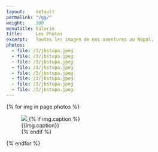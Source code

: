 ```yaml
---
layout:    default
permalink: "/gg/"
weight:    100
menutitle: Galerie
title:     Les Photos
excerpt:   Toutes les images de nos aventures au Népal.
photos: 
  - file: /3/jbstupa.jpeg
  - file: /3/jbstupa.jpeg
  - file: /3/jbstupa.jpeg
  - file: /3/jbstupa.jpeg
  - file: /3/jbstupa.jpeg
  - file: /3/jbstupa.jpeg
  - file: /3/jbstupa.jpeg
  - file: /3/jbstupa.jpeg
---
```


<div class="album">
  {% for img in page.photos %}
   <figure>
     <a href="/media/img/3/pierre.jpeg" data-size="4000x3000">
      <img src="/media/img/thumb{{ img.file }}" />
      </a>
      {% if img.caption %}
      <figcaption>{{img.caption}}</figcaption>
      {% endif %}
   </figure>
  {% endfor %}
</div>

<script>
var initPhotoSwipeFromDOM = function(gallerySelector) {

    // parse slide data (url, title, size ...) from DOM elements 
    // (children of gallerySelector)
    var parseThumbnailElements = function(el) {
        var thumbElements = el.childNodes,
            numNodes = thumbElements.length,
            items = [],
            figureEl,
            linkEl,
            size,
            item;

        for(var i = 0; i < numNodes; i++) {

            figureEl = thumbElements[i]; // <figure> element

            // include only element nodes 
            if(figureEl.nodeType !== 1) {
                continue;
            }

            linkEl = figureEl.children[0]; // <a> element

            size = linkEl.getAttribute('data-size').split('x');

            // create slide object
            item = {
                src: linkEl.getAttribute('bref '),
                w: parseInt(size[0], 10),
                h: parseInt(size[1], 10)
            };



            if(figureEl.children.length > 1) {
                // <figcaption> content
                item.title = figureEl.children[1].innerHTML; 
            }

            if(linkEl.children.length > 0) {
                // <img> thumbnail element, retrieving thumbnail url
                item.msrc = linkEl.children[0].getAttribute('src');
            } 

            item.el = figureEl; // save link to element for getThumbBoundsFn
            items.push(item);
        }

        return items;
    };

    // find nearest parent element
    var closest = function closest(el, fn) {
        return el && ( fn(el) ? el : closest(el.parentNode, fn) );
    };

    // triggers when user clicks on thumbnail
    var onThumbnailsClick = function(e) {
        e = e || window.event;
        e.preventDefault ? e.preventDefault() : e.returnValue = false;

        var eTarget = e.target || e.srcElement;

        // find root element of slide
        var clickedListItem = closest(eTarget, function(el) {
            return (el.tagName && el.tagName.toUpperCase() === 'FIGURE');
        });

        if(!clickedListItem) {
            return;
        }

        // find index of clicked item by looping through all child nodes
        // alternatively, you may define index via data- attribute
        var clickedGallery = clickedListItem.parentNode,
            childNodes = clickedListItem.parentNode.childNodes,
            numChildNodes = childNodes.length,
            nodeIndex = 0,
            index;

        for (var i = 0; i < numChildNodes; i++) {
            if(childNodes[i].nodeType !== 1) { 
                continue; 
            }

            if(childNodes[i] === clickedListItem) {
                index = nodeIndex;
                break;
            }
            nodeIndex++;
        }



        if(index >= 0) {
            // open PhotoSwipe if valid index found
            openPhotoSwipe( index, clickedGallery );
        }
        return false;
    };

    // parse picture index and gallery index from URL (#&pid=1&gid=2)
    var photoswipeParseHash = function() {
        var hash = window.location.hash.substring(1),
        params = {};

        if(hash.length < 5) {
            return params;
        }

        var vars = hash.split('&');
        for (var i = 0; i < vars.length; i++) {
            if(!vars[i]) {
                continue;
            }
            var pair = vars[i].split('=');  
            if(pair.length < 2) {
                continue;
            }           
            params[pair[0]] = pair[1];
        }

        if(params.gid) {
            params.gid = parseInt(params.gid, 10);
        }

        return params;
    };

    var openPhotoSwipe = function(index, galleryElement, disableAnimation, fromURL) {
        var pswpElement = document.querySelectorAll('.pswp')[0],
            gallery,
            options,
            items;

        items = parseThumbnailElements(galleryElement);

        // define options (if needed)
        options = {

            // define gallery index (for URL)
            galleryUID: galleryElement.getAttribute('data-pswp-uid'),

            getThumbBoundsFn: function(index) {
                // See Options -> getThumbBoundsFn section of documentation for more info
                var thumbnail = items[index].el.getElementsByTagName('img')[0], // find thumbnail
                    pageYScroll = window.pageYOffset || document.documentElement.scrollTop,
                    rect = thumbnail.getBoundingClientRect(); 

                return {x:rect.left, y:rect.top + pageYScroll, w:rect.width};
            }

        };

        // PhotoSwipe opened from URL
        if(fromURL) {
            if(options.galleryPIDs) {
                // parse real index when custom PIDs are used 
                // http://photoswipe.com/documentation/faq.html#custom-pid-in-url
                for(var j = 0; j < items.length; j++) {
                    if(items[j].pid == index) {
                        options.index = j;
                        break;
                    }
                }
            } else {
                // in URL indexes start from 1
                options.index = parseInt(index, 10) - 1;
            }
        } else {
            options.index = parseInt(index, 10);
        }

        // exit if index not found
        if( isNaN(options.index) ) {
            return;
        }

        if(disableAnimation) {
            options.showAnimationDuration = 0;
        }

        // Pass data to PhotoSwipe and initialize it
        gallery = new PhotoSwipe( pswpElement, PhotoSwipeUI_Default, items, options);
        gallery.init();
    };

    // loop through all gallery elements and bind events
    var galleryElements = document.querySelectorAll( gallerySelector );

    for(var i = 0, l = galleryElements.length; i < l; i++) {
        galleryElements[i].setAttribute('data-pswp-uid', i+1);
        galleryElements[i].onclick = onThumbnailsClick;
    }

    // Parse URL and open gallery if it contains #&pid=3&gid=1
    var hashData = photoswipeParseHash();
    if(hashData.pid && hashData.gid) {
        openPhotoSwipe( hashData.pid ,  galleryElements[ hashData.gid - 1 ], true, true );
    }
};

// execute above function
initPhotoSwipeFromDOM('.album');
</script>
